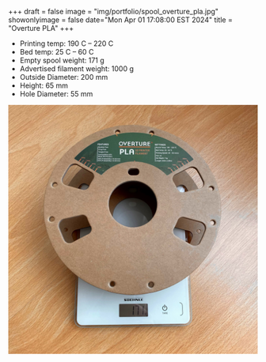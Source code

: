 +++
draft = false
image = "img/portfolio/spool_overture_pla.jpg"
showonlyimage = false
date="Mon Apr 01 17:08:00 EST 2024"
title = "Overture PLA"
+++

* Printing temp: 190 C – 220 C
* Bed temp: 25 C – 60 C
* Empty spool weight: 171 g
* Advertised filament weight: 1000 g
* Outside Diameter: 200 mm
* Height: 65 mm
* Hole Diameter: 55 mm
<!--more-->

![image](/img/portfolio/spool_overture_pla.jpg)

